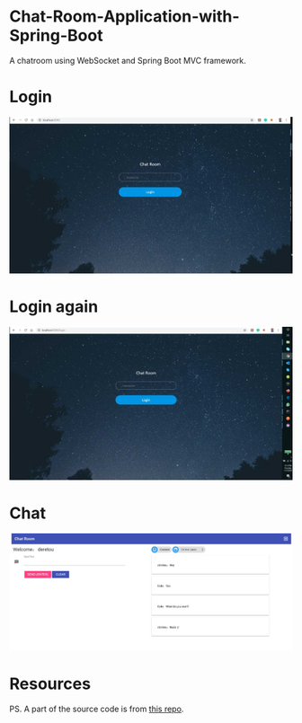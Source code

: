 # Chat-Room-Application-with-Spring-Boot
A chatroom using WebSocket and Spring Boot MVC framework.  
# Login
![Demo image login](https://github.com/deretou/Chat-Room-Application-with-Spring-Boot/blob/master/login0.JPG)

# Login again
![Demo image login again](https://github.com/deretou/Chat-Room-Application-with-Spring-Boot/blob/master/login.JPG)

# Chat
![Demo image](https://github.com/deretou/Chat-Room-Application-with-Spring-Boot/blob/master/demopic.JPG)

# Resources
PS. A part of the source code is from [this repo](https://github.com/deretou/springboot-socks/tree/master/springboot-websocket-chat).
